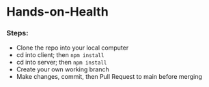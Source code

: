 # Hands-on-Health
### Steps:
- Clone the repo into your local computer
- cd into client; then `npm install`
- cd into server; then `npm install`
- Create your own working branch
- Make changes, commit, then Pull Request to main before merging
